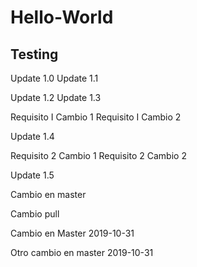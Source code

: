 # Hello-World
## Testing

Update 1.0
Update 1.1

Update 1.2
Update 1.3

Requisito I Cambio 1
Requisito I Cambio 2


Update 1.4

Requisito 2 Cambio 1
Requisito 2 Cambio 2


Update 1.5 

Cambio en master

Cambio pull 

Cambio en Master 2019-10-31

Otro cambio en master 2019-10-31